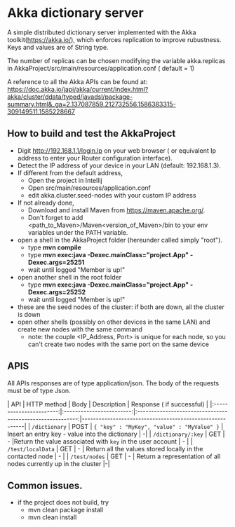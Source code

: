 # Akka dictionary server
A simple distributed dictionary server implemented with the Akka toolkit(https://akka.io/), which enforces replication to improve rubustness. Keys and values are of String type.

The number of replicas can be chosen modifying the variable akka.replicas in AkkaProject/src/main/resources/application.conf ( default = 1)

A reference to all the Akka APIs can be found at:
https://doc.akka.io/japi/akka/current/index.html?akka/cluster/ddata/typed/javadsl/package-summary.html&_ga=2.137087859.212732556.1586383315-309149511.1585228667

## How to build and test the AkkaProject
- Digit http://192.168.1.1/login.lp on your web browser ( or equivalent Ip address to enter your Router configuration interface).
- Detect the IP address of your device in your LAN (default: 192.168.1.3).
- If different from the default address, 
    - Open the project in Intellij
    - Open src/main/resources/application.conf
    - edit akka.cluster.seed-nodes with your custom IP address
- If not already done,
    - Download and install Maven from https://maven.apache.org/.
    - Don't forget to add  <path_to_Maven>/Maven<version_of_Maven>/bin  to your env variables under the PATH variable.
- open a shell in the AkkaProject folder (hereunder called simply "root").
    - type **mvn compile**
    - type **mvn exec:java -Dexec.mainClass="project.App" -Dexec.args=25251**
    - wait until logged "Member is up!"
- open another shell in the root folder
    - type **mvn exec:java -Dexec.mainClass="project.App" -Dexec.args=25252**
    - wait until logged "Member is up!"
- these are the seed nodes of the cluster: if both are down, all the cluster is down
- open other shells (possibly on other devices in the same LAN) and create new nodes with the same command
    - note: the couple <IP_Address, Port> is unique for each node, so you can't create two nodes with the same port on the same device  

## APIS 
All APIs responses are of type application/json. The body of the requests must be of type Json.

| API                   | HTTP method | Body                                              | Description  | Response ( if successful)                                                                                                         |
|:-----------------------:|:------------------------:|:---------------------------------------------------------:|---------------------------------------------------------|
| `/dictionary` | POST | `{ "key" : "MyKey", "value" : "MyValue" }`                            | Insert an entry key - value into the dictionary   |  -|
| `/dictionary/:key` | GET | -                                                         |Return the value associated with `key` in the user account   | - |
| `/test/localData` | GET | -                                                         | Return all the values stored locally in the contacted node   | - |
| `/test/nodes` | GET | -                                                         |  Return a representation of all nodes currently up in the cluster |-|


## Common issues.
- if the project does not build, try
    - mvn clean package install
    - mvn clean install